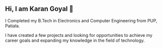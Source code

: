 ## Hi, I am Karan Goyal  👋

 I Completed my B.Tech in Electronics and Computer Engineering  from PUP, Patiala.

 I have created a few projects and looking for opportunities to achieve my career goals  and expanding my knowledge in the field of technology. 
<!--
**Karangoyal12/Karangoyal12** is a ✨ _special_ ✨ repository because its `README.md` (this file) appears on your GitHub profile.

Here are some ideas to get you started:

- 🔭 I’m currently working on ...
- 🌱 I’m currently learning ...
- 👯 I’m looking to collaborate on ...
- 🤔 I’m looking for help with ...
- 💬 Ask me about ...
- 📫 How to reach me: ...
- 😄 Pronouns: ...
- ⚡ Fun fact: ...
-->
